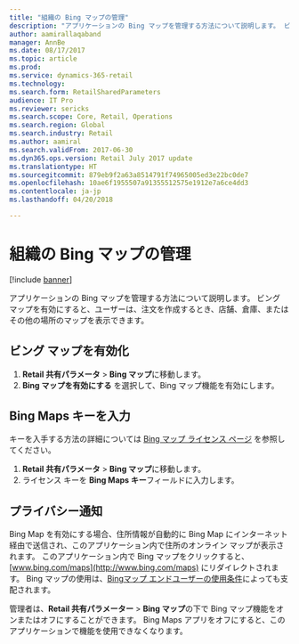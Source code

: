 ```yaml
---
title: "組織の Bing マップの管理"
description: "アプリケーションの Bing マップを管理する方法について説明します。 ビング マップを有効にすると、ユーザーは、注文を作成するとき、店舗、倉庫、またはその他の場所のマップを表示できます。"
author: aamirallaqaband
manager: AnnBe
ms.date: 08/17/2017
ms.topic: article
ms.prod: 
ms.service: dynamics-365-retail
ms.technology: 
ms.search.form: RetailSharedParameters
audience: IT Pro
ms.reviewer: sericks
ms.search.scope: Core, Retail, Operations
ms.search.region: Global
ms.search.industry: Retail
ms.author: aamiral
ms.search.validFrom: 2017-06-30
ms.dyn365.ops.version: Retail July 2017 update
ms.translationtype: HT
ms.sourcegitcommit: 879eb9f2a63a8514791f74965005ed3e22bc0de7
ms.openlocfilehash: 10ae6f1955507a91355512575e1912e7a6ce4dd3
ms.contentlocale: ja-jp
ms.lasthandoff: 04/20/2018

---
```


# <a name="manage-bing-maps-for-your-organization"></a>組織の Bing マップの管理

[!include [banner](../includes/banner.md)]

アプリケーションの Bing マップを管理する方法について説明します。 ビング マップを有効にすると、ユーザーは、注文を作成するとき、店舗、倉庫、またはその他の場所のマップを表示できます。 

## <a name="enable-bing-maps"></a>ビング マップを有効化

1. **Retail 共有パラメータ** > **Bing マップ**に移動します。
2. **Bing マップを有効にする** を選択して、Bing マップ機能を有効にします。

## <a name="enter-a-bing-maps-key"></a>Bing Maps キーを入力

キーを入手する方法の詳細については [Bing マップ ライセンス ページ](http://go.microsoft.com/fwlink/p/?LinkID=390116) を参照してください。

1. **Retail 共有パラメータ** > **Bing マップ**に移動します。
2. ライセンス キーを **Bing Maps キー**フィールドに入力します。

## <a name="privacy-notice"></a>プライバシー通知

Bing Map を有効にする場合、住所情報が自動的に Bing Map にインターネット経由で送信され、このアプリケーション内で住所のオンライン マップが表示されます。 このアプリケーション内で Bing マップをクリックすると、[www.bing.com/maps](http://www.bing.com/maps) にリダイレクトされます。 Bing マップの使用は、[Bingマップ エンドユーザーの使用条件](http://go.microsoft.com/?linkid=9710837)によっても支配されます。  
  
管理者は、**Retail 共有パラメーター** > **Bing マップ**の下で Bing マップ機能をオンまたはオフにすることができます。 Bing Maps アプリをオフにすると、このアプリケーションで機能を使用できなくなります。

